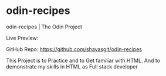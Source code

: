 # odin-recipes
odin-recipes | The Odin Project

Live Preview:

GitHub Repo: https://github.com/shayasgit/odin-recipes

This Project is to Practice and to Get familiar with HTML.
And to demonstrate my skills in HTML as Full stack developer

